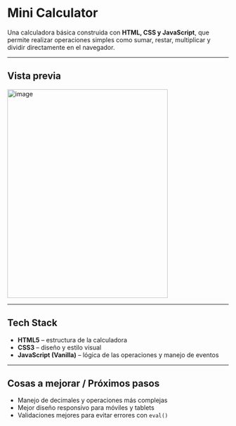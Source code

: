 # Mini Calculator

Una calculadora básica construida con **HTML, CSS y JavaScript**, que permite realizar operaciones simples como sumar, restar, multiplicar y dividir directamente en el navegador.

---

## Vista previa
  <img width="365" height="475" alt="image" src="https://github.com/user-attachments/assets/c99004f1-a2a6-4ff7-814a-65088d040623" />

---

## Tech Stack

- **HTML5** – estructura de la calculadora  
- **CSS3** – diseño y estilo visual  
- **JavaScript (Vanilla)** – lógica de las operaciones y manejo de eventos

---

## Cosas a mejorar / Próximos pasos

- Manejo de decimales y operaciones más complejas  
- Mejor diseño responsivo para móviles y tablets  
- Validaciones mejores para evitar errores con `eval()`
